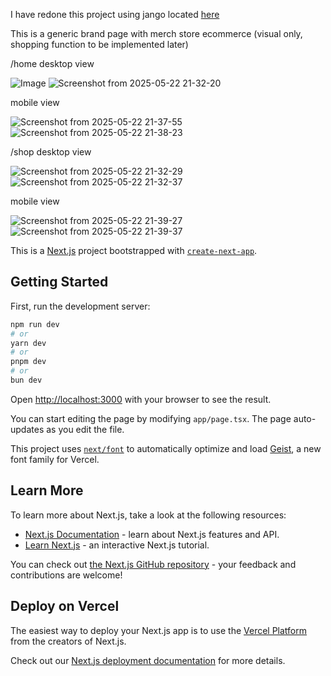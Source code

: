 I have redone this project using jango located [here](https://github.com/emanchez/shop-project-django)

This is a generic brand page with merch store ecommerce (visual only, shopping function to be implemented later)

/home 
  desktop view

![Image](https://github.com/user-attachments/assets/66d136e8-cba9-4364-a585-bb91e66db652)
![Screenshot from 2025-05-22 21-32-20](https://github.com/user-attachments/assets/9c23055f-c61d-4e50-8555-9d4c92e7f1d4)

  mobile view

![Screenshot from 2025-05-22 21-37-55](https://github.com/user-attachments/assets/b4d3f15b-5cde-450f-9d6c-6d37299ff525)
![Screenshot from 2025-05-22 21-38-23](https://github.com/user-attachments/assets/9189ad82-2206-46b8-9f31-ef4a092ceb4b)

/shop 
  desktop view

![Screenshot from 2025-05-22 21-32-29](https://github.com/user-attachments/assets/4e69d204-4be6-434d-85ef-029e029c89ee)
![Screenshot from 2025-05-22 21-32-37](https://github.com/user-attachments/assets/e2d45f27-8f78-4615-aadd-bc8c0e5574c7)

  mobile view

![Screenshot from 2025-05-22 21-39-27](https://github.com/user-attachments/assets/1cbbf410-9369-47cd-9e16-fd1c07d0e875)
![Screenshot from 2025-05-22 21-39-37](https://github.com/user-attachments/assets/a1587212-a2a1-40a9-a4df-1ede7dc99ef4)



This is a [Next.js](https://nextjs.org) project bootstrapped with [`create-next-app`](https://nextjs.org/docs/app/api-reference/cli/create-next-app).

## Getting Started

First, run the development server:

```bash
npm run dev
# or
yarn dev
# or
pnpm dev
# or
bun dev
```

Open [http://localhost:3000](http://localhost:3000) with your browser to see the result.

You can start editing the page by modifying `app/page.tsx`. The page auto-updates as you edit the file.

This project uses [`next/font`](https://nextjs.org/docs/app/building-your-application/optimizing/fonts) to automatically optimize and load [Geist](https://vercel.com/font), a new font family for Vercel.

## Learn More

To learn more about Next.js, take a look at the following resources:

- [Next.js Documentation](https://nextjs.org/docs) - learn about Next.js features and API.
- [Learn Next.js](https://nextjs.org/learn) - an interactive Next.js tutorial.

You can check out [the Next.js GitHub repository](https://github.com/vercel/next.js) - your feedback and contributions are welcome!

## Deploy on Vercel

The easiest way to deploy your Next.js app is to use the [Vercel Platform](https://vercel.com/new?utm_medium=default-template&filter=next.js&utm_source=create-next-app&utm_campaign=create-next-app-readme) from the creators of Next.js.

Check out our [Next.js deployment documentation](https://nextjs.org/docs/app/building-your-application/deploying) for more details.

